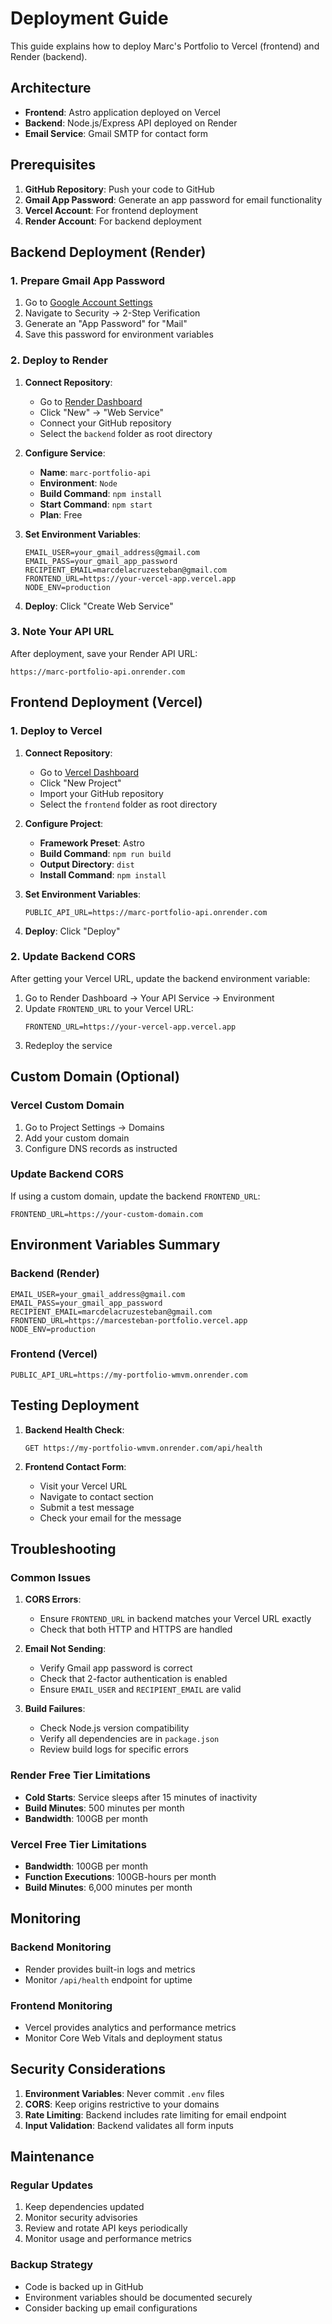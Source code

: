 # Deployment Guide

This guide explains how to deploy Marc's Portfolio to Vercel (frontend) and Render (backend).

## Architecture

- **Frontend**: Astro application deployed on Vercel
- **Backend**: Node.js/Express API deployed on Render
- **Email Service**: Gmail SMTP for contact form

## Prerequisites

1. **GitHub Repository**: Push your code to GitHub
2. **Gmail App Password**: Generate an app password for email functionality
3. **Vercel Account**: For frontend deployment
4. **Render Account**: For backend deployment

## Backend Deployment (Render)

### 1. Prepare Gmail App Password

1. Go to [Google Account Settings](https://myaccount.google.com/)
2. Navigate to Security → 2-Step Verification
3. Generate an "App Password" for "Mail"
4. Save this password for environment variables

### 2. Deploy to Render

1. **Connect Repository**:
   - Go to [Render Dashboard](https://dashboard.render.com/)
   - Click "New" → "Web Service"
   - Connect your GitHub repository
   - Select the `backend` folder as root directory

2. **Configure Service**:
   - **Name**: `marc-portfolio-api`
   - **Environment**: `Node`
   - **Build Command**: `npm install`
   - **Start Command**: `npm start`
   - **Plan**: Free

3. **Set Environment Variables**:
   ```
   EMAIL_USER=your_gmail_address@gmail.com
   EMAIL_PASS=your_gmail_app_password
   RECIPIENT_EMAIL=marcdelacruzesteban@gmail.com
   FRONTEND_URL=https://your-vercel-app.vercel.app
   NODE_ENV=production
   ```

4. **Deploy**: Click "Create Web Service"

### 3. Note Your API URL

After deployment, save your Render API URL:
```
https://marc-portfolio-api.onrender.com
```

## Frontend Deployment (Vercel)

### 1. Deploy to Vercel

1. **Connect Repository**:
   - Go to [Vercel Dashboard](https://vercel.com/dashboard)
   - Click "New Project"
   - Import your GitHub repository
   - Select the `frontend` folder as root directory

2. **Configure Project**:
   - **Framework Preset**: Astro
   - **Build Command**: `npm run build`
   - **Output Directory**: `dist`
   - **Install Command**: `npm install`

3. **Set Environment Variables**:
   ```
   PUBLIC_API_URL=https://marc-portfolio-api.onrender.com
   ```

4. **Deploy**: Click "Deploy"

### 2. Update Backend CORS

After getting your Vercel URL, update the backend environment variable:

1. Go to Render Dashboard → Your API Service → Environment
2. Update `FRONTEND_URL` to your Vercel URL:
   ```
   FRONTEND_URL=https://your-vercel-app.vercel.app
   ```
3. Redeploy the service

## Custom Domain (Optional)

### Vercel Custom Domain

1. Go to Project Settings → Domains
2. Add your custom domain
3. Configure DNS records as instructed

### Update Backend CORS

If using a custom domain, update the backend `FRONTEND_URL`:
```
FRONTEND_URL=https://your-custom-domain.com
```

## Environment Variables Summary

### Backend (Render)
```env
EMAIL_USER=your_gmail_address@gmail.com
EMAIL_PASS=your_gmail_app_password
RECIPIENT_EMAIL=marcdelacruzesteban@gmail.com
FRONTEND_URL=https://marcesteban-portfolio.vercel.app
NODE_ENV=production
```

### Frontend (Vercel)
```env
PUBLIC_API_URL=https://my-portfolio-wmvm.onrender.com
```

## Testing Deployment

1. **Backend Health Check**:
   ```
   GET https://my-portfolio-wmvm.onrender.com/api/health
   ```

2. **Frontend Contact Form**:
   - Visit your Vercel URL
   - Navigate to contact section
   - Submit a test message
   - Check your email for the message

## Troubleshooting

### Common Issues

1. **CORS Errors**:
   - Ensure `FRONTEND_URL` in backend matches your Vercel URL exactly
   - Check that both HTTP and HTTPS are handled

2. **Email Not Sending**:
   - Verify Gmail app password is correct
   - Check that 2-factor authentication is enabled
   - Ensure `EMAIL_USER` and `RECIPIENT_EMAIL` are valid

3. **Build Failures**:
   - Check Node.js version compatibility
   - Verify all dependencies are in `package.json`
   - Review build logs for specific errors

### Render Free Tier Limitations

- **Cold Starts**: Service sleeps after 15 minutes of inactivity
- **Build Minutes**: 500 minutes per month
- **Bandwidth**: 100GB per month

### Vercel Free Tier Limitations

- **Bandwidth**: 100GB per month
- **Function Executions**: 100GB-hours per month
- **Build Minutes**: 6,000 minutes per month

## Monitoring

### Backend Monitoring
- Render provides built-in logs and metrics
- Monitor `/api/health` endpoint for uptime

### Frontend Monitoring
- Vercel provides analytics and performance metrics
- Monitor Core Web Vitals and deployment status

## Security Considerations

1. **Environment Variables**: Never commit `.env` files
2. **CORS**: Keep origins restrictive to your domains
3. **Rate Limiting**: Backend includes rate limiting for email endpoint
4. **Input Validation**: Backend validates all form inputs

## Maintenance

### Regular Updates
1. Keep dependencies updated
2. Monitor security advisories
3. Review and rotate API keys periodically
4. Monitor usage and performance metrics

### Backup Strategy
- Code is backed up in GitHub
- Environment variables should be documented securely
- Consider backing up email configurations
